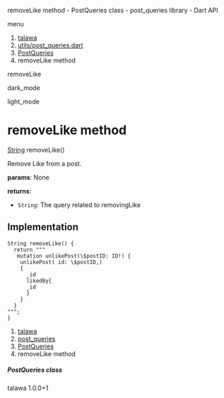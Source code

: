 




removeLike method - PostQueries class - post\_queries library - Dart API







menu

1. [talawa](../../index.html)
2. [utils/post\_queries.dart](../../file-___home_harshil_Desktop_open-source_palisadoes_talawa_lib_utils_post_queries/)
3. [PostQueries](../../file-___home_harshil_Desktop_open-source_palisadoes_talawa_lib_utils_post_queries/PostQueries-class.html)
4. removeLike method

removeLike


dark\_mode

light\_mode




# removeLike method


[String](https://api.flutter.dev/flutter/dart-core/String-class.html)
removeLike()

Remove Like from a post.

**params**:
None

**returns**:

* `String`: The query related to removingLike

## Implementation

```
String removeLike() {
  return """
   mutation unlikePost(\$postID: ID!) {
    unlikePost( id: \$postID,)
    {
      _id
      likedBy{
      _id
      }
    }
  }
""";
}
```

 


1. [talawa](../../index.html)
2. [post\_queries](../../file-___home_harshil_Desktop_open-source_palisadoes_talawa_lib_utils_post_queries/)
3. [PostQueries](../../file-___home_harshil_Desktop_open-source_palisadoes_talawa_lib_utils_post_queries/PostQueries-class.html)
4. removeLike method

##### PostQueries class





talawa
1.0.0+1






